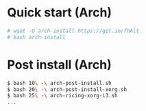 # Quick start (Arch)


```sh
# wget -O arch-install https://git.io/fhAlt
# bash arch-install
```

# Post install (Arch)

```sh
$ bash 10\ -\ arch-post-install.sh
$ bash 20\ -\ arch-post-install-xorg.sh
$ bash 25\ -\ arch-ricing-xorg-i3.sh
...
```
